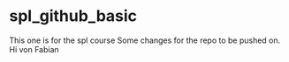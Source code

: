 # spl_github_basic
This one is for the spl course
Some changes for the repo to be pushed on.
Hi von Fabian
